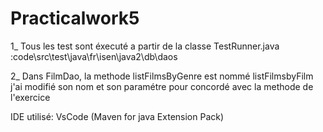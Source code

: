 # Practicalwork5

1_ Tous les test sont éxecuté a partir de la classe 
TestRunner.java :code\src\test\java\fr\isen\java2\db\daos

2_ Dans FilmDao, la methode listFilmsByGenre est nommé listFilmsbyFilm
j'ai modifié son nom et son paramétre pour concordé avec la methode de l'exercice

IDE utilisé: VsCode (Maven for java Extension Pack)
